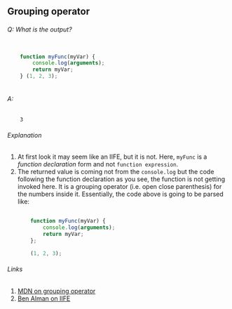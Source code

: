 ## Grouping operator

###### Q: What is the output?

```js

	function myFunc(myVar) { 
		console.log(arguments);
		return myVar;
	} (1, 2, 3);
	￼	
```

###### A: 

```		
	3

```

###### Explanation

1. At first look it may seem like an IIFE, but it is not. Here, `myFunc` is a *function declaration* form and not `function expression`.
2. The returned value is coming not from the `console.log` but the code following the function declaration as you see, the function is not getting invoked here. It is a grouping operator (i.e. open close parenthesis) for the numbers inside it. Essentially, the code above is going to be parsed like:
	```js
		
		function myFunc(myVar) { 
			console.log(arguments);
			return myVar;
		};

		(1, 2, 3);		
	```

###### Links

1.	[MDN on grouping operator](https://developer.mozilla.org/en-US/docs/Web/JavaScript/Reference/Operators/Grouping)
2.	[Ben Alman on IIFE](http://benalman.com/news/2010/11/immediately-invoked-function-expression/)
